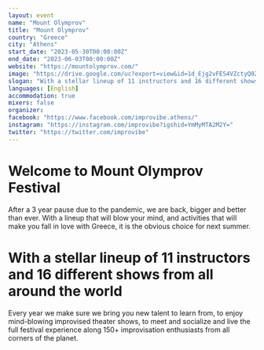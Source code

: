 ```yaml
---
layout: event
name: "Mount Olymprov"
title: "Mount Olymprov"
country: "Greece"
city: "Athens"
start_date: "2023-05-30T00:00:00Z"
end_date: "2023-06-03T00:00:00Z"
website: "https://mountolymprov.com/"
image: "https://drive.google.com/uc?export=view&id=1d_Ejg2vFES4VZctyQ0ZKfTESirJKazuN"
slogan: "With a stellar lineup of 11 instructors and 16 different shows from all around"
languages: [English]
accommodation: true
mixers: false
organizer: 
facebook: "https://www.facebook.com/improvibe.athens/"
instagram: "https://instagram.com/improvibe?igshid=YmMyMTA2M2Y="
twitter: "https://twitter.com/improvibe"
---
```


# Welcome to Mount Olymprov Festival

After a 3 year pause due to the pandemic, we are back, bigger and better than ever. With a lineup that will blow your mind, and activities that will make you fall in love with Greece, it is the obvious choice for next summer.

# With a stellar lineup of 11 instructors and 16 different shows from all around the world

Every year we make sure we bring you new talent to learn from, to enjoy mind-blowing improvised theater shows, to meet and socialize and live the full festival experience along 150+ improvisation enthusiasts from all corners of the planet.

